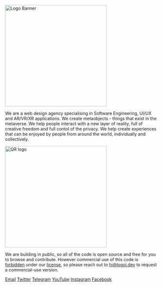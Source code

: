 <a href="https://logoi.dev?source=ghb">
    <img width="333" alt="Logo Banner" src="/static/images/banners/banner.png" />
</a>

We are a web design agency specialising in Software Engineering, UI/UX and AR/VR/XR applications.
We create metaobjects - things that exist in the metaverse.
We help people interact with a new layer of reality, full of creative freedom and full contol of the privacy.
We help create experiences that can be enjoyed by people from around the world, individually and collectively.

<a href="https://logoi.dev?source=ghqr">
    <img width="333" alt="QR logo" src="/static/images/qr.svg" />
</a>

We are building in public, so all of the code is open source and free for you to browse and contribute. However commercial use of this code is <u>forbidden</u> under our [license](/LICENSE.md), so please reach out to <a href="mailto:hi@logoi.dev?subject=License Code">hi@logoi.dev</a> to request a commercial-use version.


[Email](mailto:hi@logoi.dev) [Twitter](https://twitter.com/logoidev) [Telegram](https://t.me/logoidev) [YouTube](https://youtube.com/@logoidev) [Instagram](https://www.instagram.com/logoidev) [Facebook](https://facebook.com/logoidev)

